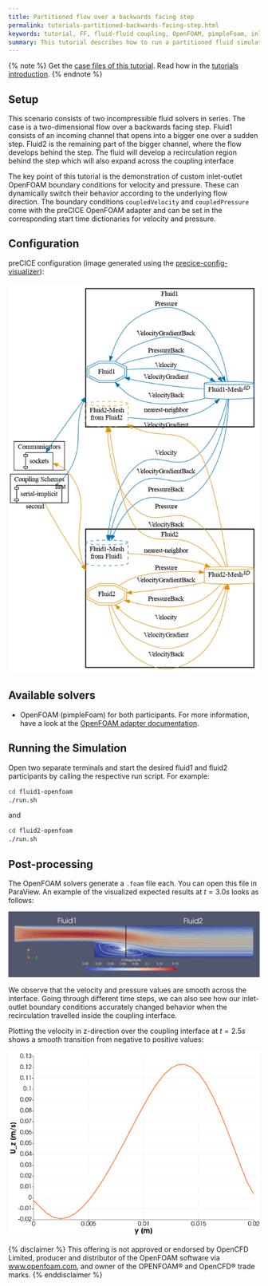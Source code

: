 ```yaml
---
title: Partitioned flow over a backwards facing step
permalink: tutorials-partitioned-backwards-facing-step.html
keywords: tutorial, FF, fluid-fluid coupling, OpenFOAM, pimpleFoam, inlet-outlet
summary: This tutorial describes how to run a partitioned fluid simulation using the preCICE OpenFOAM adapter with its custom boundary conditions.
---
```


{% note %}
Get the [case files of this tutorial](https://github.com/precice/tutorials/tree/master/partitioned-backwards-facing-step). Read how in the [tutorials introduction](https://precice.org/tutorials.html).
{% endnote %}

## Setup

This scenario consists of two incompressible fluid solvers in series. The case is a two-dimensional flow over a backwards facing step. Fluid1 consists of an incoming channel that opens into a bigger one over a sudden step. Fluid2 is the remaining part of the bigger channel, where the flow develops behind the step. The fluid will develop a recirculation region behind the step which will also expand across the coupling interface

The key point of this tutorial is the demonstration of custom inlet-outlet OpenFOAM boundary conditions for velocity and pressure. These can dynamically switch their behavior according to the underlying flow direction.
The boundary conditions `coupledVelocity` and `coupledPressure` come with the preCICE OpenFOAM adapter and can be set in the corresponding start time dictionaries for velocity and pressure.

## Configuration

preCICE configuration (image generated using the [precice-config-visualizer](https://precice.org/tooling-config-visualization.html)):

![preCICE configuration visualization](images/tutorials-partitioned-backwards-facing-step-precice-config.png)

## Available solvers

* OpenFOAM (pimpleFoam) for both participants. For more information, have a look at the [OpenFOAM adapter documentation](https://precice.org/adapter-openfoam-overview.html).

## Running the Simulation

Open two separate terminals and start the desired fluid1 and fluid2 participants by calling the respective run script. For example:

```bash
cd fluid1-openfoam
./run.sh
```

and

```bash
cd fluid2-openfoam
./run.sh
```

## Post-processing

The OpenFOAM solvers generate a `.foam` file each. You can open this file in ParaView.
An example of the visualized expected results at $t=3.0s$ looks as follows:

![result](images/tutorials-partitioned-backwards-facing-step-results.png)

We observe that the velocity and pressure values are smooth across the interface. Going through different time steps, we can also see how our inlet-outlet boundary conditions accurately changed behavior when the recirculation travelled inside the coupling interface.

Plotting the velocity in z-direction over the coupling interface at $t=2.5s$ shows a smooth transition from negative to positive values:

![result](images/tutorials-partitioned-backwards-facing-step-sampled.png)

{% disclaimer %}
This offering is not approved or endorsed by OpenCFD Limited, producer and distributor of the OpenFOAM software via www.openfoam.com, and owner of the OPENFOAM®  and OpenCFD®  trade marks.
{% enddisclaimer %}
